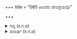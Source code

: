 +++
title = "065 ಆರಿವರು ದೇವತ್ರಯವೊ"

+++

<details><summary>ಗದ್ಯ (ಕ.ಗ.ಪ) </summary>

65. ಯಾರಿವರು? ಬ್ರಹ್ಮ ವಿಷ್ಣು ಮಹೇಶ್ವgರೋ ? ಇಂದ್ರ ಯಮ ಮಾರುತರೋ ? ಸೂರ್ಯ ಚಂದ್ರ ಅಗ್ನಿಗಳೋ ? ತನ್ನನ್ನು ಎದುರಿಸಿ ನಿಲ್ಲಬಲ್ಲ ಧೈರ್ಯಶಾಲಿಗಳಾದ ರಾಜರ ಪೈಕಿ ಈ ಸ್ನಾತಕ ವ್ರತದ ಕಪಟ ವೇಷಧಾರಿಗಳು ಯಾರಿರಬಹುದು? ಈ ವಿಕಾರಿಗಳನ್ನು ನಾ ಕಾಣೆ ಎಂದುಕೊಂಡ ಮಾಗಧ, ತನ್ನ ಮನಸ್ಸಿನಲ್ಲೇ !
</details>

<details><summary>ಪದಾರ್ಥ (ಕ.ಗ.ಪ) </summary>

ಜಂಭಾರಿ-ಇಂದ್ರ, ರಜನೀ ರಮಣ-ಚಂದ್ರ  
ಆರಿವರು-ಯಾರು ಇವರು? ಕಪಟ ಸ್ನಾತಕವ್ರತದ-ಮೋಸದಿಂದ ಸ್ನಾತಕ ವೇಷ ತಳೆದು ಬಂದ, ದೇವತ್ರಯವೊ-ಬ್ರಹ್ಮ ವಿಷ್ಣು ಮಹೇಶ್ವರರೋ?, ಜಂಭಾರಿ ಯಮ ಮಾರುತರೊ-ಇಂದ್ರ ಯಮ ವಾಯುಗಳೇ? ರವಿ ರಜನೀರಮಣ ಪಾವಕರೊ-ಸೂರ್ಯ, ಚಂದ್ರ, ಅಗ್ನಿಗಳೋ? ಧಾರುಣೀಶ್ವರರೊಳಗೆ-ಈಗಿರುವ ರಾಜರುಗಳೆಲ್ಲ, ಧಿಟ್ಟರದಾರು-ನನ್ನನ್ನು ಎದುರಿಸಿ ನಿಲ್ಲುವಂತಹ ಧೈರ್ಯಶಾಲಿಗಳು ಯಾರು? ತನ್ನೊಳು ತೊಡಕಿ ನಿಲುವ-ತನ್ನನ್ನು ಕೆಣಕಿ ಯುದ್ಧಕ್ಕೆ ನಿಲ್ಲುವಂತಹ, ವಿಕಾರಿಗಳ-ಬುದ್ಧಿಗೆಟ್ಟವರನ್ನು, ನಾ ಕಾಣೆನು ಎಂದನು ತನ್ನ ಮನದೊಳಗೆ
</details>
